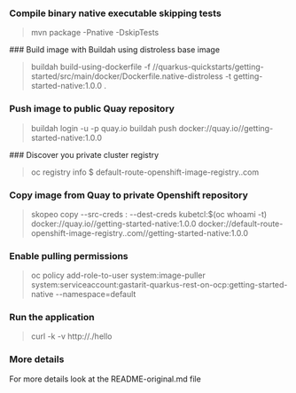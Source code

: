 ### Compile binary native executable skipping tests
> mvn package -Pnative -DskipTests

### Build image with Buildah using distroless base image
> buildah build-using-dockerfile -f /<your-path>/quarkus-quickstarts/getting-started/src/main/docker/Dockerfile.native-distroless -t getting-started-native:1.0.0 .

### Push image to public Quay repository
> buildah login -u <your-quay-user> -p <your-quay-pwd> quay.io
> buildah push <image-id> docker://quay.io/<your-user>/getting-started-native:1.0.0

### Discover you private cluster registry
> oc registry info
> $ default-route-openshift-image-registry.<openshift-cluster>.com

### Copy image from Quay to private Openshift repository
> skopeo copy --src-creds <your-quay-user>:<your-quay-pwd> --dest-creds kubetcl:$(oc whoami -t) docker://quay.io/<your-user>/getting-started-native:1.0.0 docker://default-route-openshift-image-registry.<openshift-cluster>.com/<ocp-project>/getting-started-native:1.0.0

### Enable pulling permissions
> oc policy add-role-to-user system:image-puller system:serviceaccount:gastarit-quarkus-rest-on-ocp:getting-started-native --namespace=default

### Run the application
> curl -k -v http://<your-openshift-cluster>.<ocp-project>/hello

### More details
For more details look at the README-original.md file
